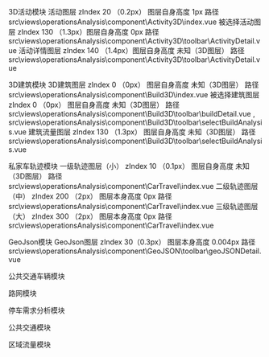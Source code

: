 3D活动模块
  活动图层 zIndex 20 （0.2px） 图层自身高度 1px  路径 src\views\operationsAnalysis\component\Activity3D\index.vue
  被选择活动图层 zIndex 130 （1.3px）图层自身高度 0px 路径 src\views\operationsAnalysis\component\Activity3D\toolbar\ActivityDetail.vue
  活动详情图层 zIndex 140 （1.4px）图层自身高度 未知（3D图层） 路径 src\views\operationsAnalysis\component\Activity3D\toolbar\ActivityDetail.vue

3D建筑模块
  3D建筑图层 zIndex 0 （0px） 图层自身高度 未知（3D图层） 路径 src\views\operationsAnalysis\component\Build3D\index.vue
  被选择建筑图层 zIndex 0 （0px） 图层自身高度 未知（3D图层） 路径 src\views\operationsAnalysis\component\Build3D\toolbar\buildDetail.vue , src\views\operationsAnalysis\component\Build3D\toolbar\selectBuildAnalysis.vue
  建筑流量图层 zIndex 130 （1.3px） 图层自身高度 未知（3D图层） 路径 src\views\operationsAnalysis\component\Build3D\toolbar\selectBuildAnalysis.vue

私家车轨迹模块
  一级轨迹图层（小） zIndex 10 （0.1px） 图层自身高度 未知（3D图层） 路径 src\views\operationsAnalysis\component\CarTravel\index.vue
  二级轨迹图层（中） zIndex 200 （2px） 图层本身高度 0px 路径 src\views\operationsAnalysis\component\CarTravel\index.vue
  三级轨迹图层（大） zIndex 300 （2px） 图层本身高度 0px 路径 src\views\operationsAnalysis\component\CarTravel\index.vue

GeoJson模块
  GeoJson图层 zIndex 30（0.3px） 图层本身高度 0.004px 路径 src\views\operationsAnalysis\component\GeoJSON\toolbar\geoJSONDetail.vue

公共交通车辆模块

路网模块

停车需求分析模块

公共交通模块

区域流量模块









